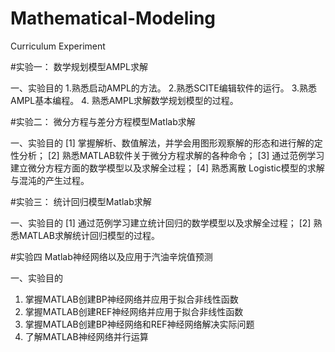 # Mathematical-Modeling
Curriculum Experiment

#实验一： 数学规划模型AMPL求解

一、实验目的
1.熟悉启动AMPL的方法。
     2.熟悉SCITE编辑软件的运行。
     3.熟悉AMPL基本编程。
4. 熟悉AMPL求解数学规划模型的过程。

#实验二： 微分方程与差分方程模型Matlab求解

一、实验目的
[1] 掌握解析、数值解法，并学会用图形观察解的形态和进行解的定性分析；
[2] 熟悉MATLAB软件关于微分方程求解的各种命令；
[3] 通过范例学习建立微分方程方面的数学模型以及求解全过程；
[4] 熟悉离散 Logistic模型的求解与混沌的产生过程。  

#实验三： 统计回归模型Matlab求解

一、实验目的
[1] 通过范例学习建立统计回归的数学模型以及求解全过程；
[2] 熟悉MATLAB求解统计回归模型的过程。  

#实验四  Matlab神经网络以及应用于汽油辛烷值预测

一、实验目的
1. 掌握MATLAB创建BP神经网络并应用于拟合非线性函数
2. 掌握MATLAB创建REF神经网络并应用于拟合非线性函数
3. 掌握MATLAB创建BP神经网络和REF神经网络解决实际问题
4. 了解MATLAB神经网络并行运算
